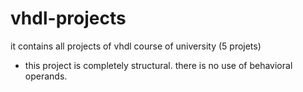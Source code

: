 # vhdl-projects
it contains all projects of vhdl course of university (5 projets)
* this project is completely structural. there is no use of behavioral operands.
